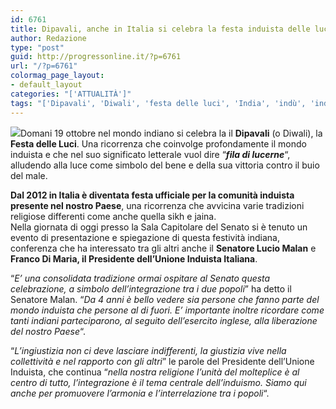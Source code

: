 ```yaml
---
id: 6761
title: Dipavali, anche in Italia si celebra la festa induista delle luci
author: Redazione
type: "post"
guid: http://progressonline.it/?p=6761
url: "/?p=6761"
colormag_page_layout:
- default_layout
categories: "['ATTUALITÀ']"
tags: "['Dipavali', 'Diwali', 'festa delle luci', 'India', 'indù', 'induismo']"
---
```


![](https://progressonline.it/wp-content/uploads/2017/10/diwali-300x187.jpg)Domani 19 ottobre nel mondo indiano si celebra la il **Dipavali** (o Diwali), la **Festa delle Luci**. Una ricorrenza che coinvolge profondamente il mondo induista e che nel suo significato letterale vuol dire “***fila di lucerne***“, alludendo alla luce come simbolo del bene e della sua vittoria contro il buio del male.

**Dal 2012 in Italia è diventata festa ufficiale per la comunità induista presente nel nostro Paese**, una ricorrenza che avvicina varie tradizioni religiose differenti come anche quella sikh e jaina.  
Nella giornata di oggi presso la Sala Capitolare del Senato si è tenuto un evento di presentazione e spiegazione di questa festività indiana, conferenza che ha interessato tra gli altri anche il **Senatore Lucio Malan** e **Franco Di Maria, il Presidente dell’Unione Induista Italiana**.

“*E’ una consolidata tradizione ormai ospitare al Senato questa celebrazione, a simbolo dell’integrazione tra i due popoli*” ha detto il Senatore Malan. “*Da 4 anni è bello vedere sia persone che fanno parte del mondo induista che persone al di fuori. E’ importante inoltre ricordare come tanti indiani parteciparono, al seguito dell’esercito inglese, alla liberazione del nostro Paese*“.

“*L’ingiustizia non ci deve lasciare indifferenti, la giustizia vive nella collettività e nel rapporto con gli altri*” le parole del Presidente dell’Unione Induista, che continua “*nella nostra religione l’unità del molteplice è al centro di tutto, l’integrazione è il tema centrale dell’induismo. Siamo qui anche per promuovere l’armonia e l’interrelazione tra i popoli*“.